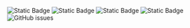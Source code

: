 ![Static Badge](https://img.shields.io/badge/blacklists-61-000000) ![Static Badge](https://img.shields.io/badge/blacklisted-2887118-cc0000) ![Static Badge](https://img.shields.io/badge/whitelisted-2250-00CC00) ![Static Badge](https://img.shields.io/badge/streaming_blacklist-28107-000000) ![GitHub issues](https://img.shields.io/github/issues/fabriziosalmi/blacklists)
